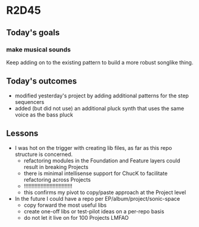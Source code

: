 # R2D45

## Today's goals
### make musical sounds
Keep adding on to the existing pattern to build a more robust songlike thing.

## Today's outcomes
- modified yesterday's project by adding additional patterns for the step sequencers
- added (but did not use) an additional pluck synth that uses the same voice as the bass pluck

## Lessons
- I was hot on the trigger with creating lib files, as far as this repo structure is concerned. 
  - refactoring modules in the Foundation and Feature layers could result in breaking Projects
  - there is minimal intellisense support for ChucK to facilitate refactoring across Projects
  - !!!!!!!!!!!!!!!!!!!!!!!!!!!!!!!!
  - this confirms my pivot to copy/paste approach at the Project level
- In the future I could have a repo per EP/album/project/sonic-space
  - copy forward the most useful libs
  - create one-off libs or test-pilot ideas on a per-repo basis
  - do not let it live on for 100 Projects LMFAO

